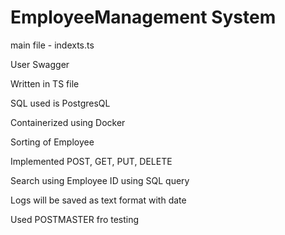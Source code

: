 # EmployeeManagement System

 main file - indexts.ts

 User Swagger

 Written in TS file

 SQL used is PostgresQL

 Containerized using Docker

 Sorting of Employee

 Implemented POST, GET, PUT, DELETE

 Search using Employee ID using SQL query

 Logs will be saved as text format with date
 
 Used POSTMASTER fro testing 

